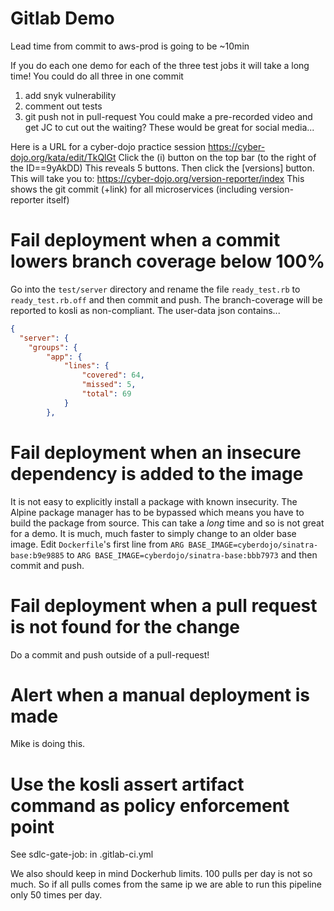 # Gitlab Demo
Lead time from commit to aws-prod is going to be ~10min

If you do each one demo for each of the three test jobs it will take a long time!
You could do all three in one commit
  1) add snyk vulnerability
  2) comment out tests
  3) git push not in pull-request
You could make a pre-recorded video and get JC to cut out the waiting?
These would be great for social media...

Here is a URL for a cyber-dojo practice session
https://cyber-dojo.org/kata/edit/TkQlGt
Click the (i) button on the top bar (to the right of the ID==9yAkDD)
This reveals 5 buttons.
Then click the [versions] button.
This will take you to:
https://cyber-dojo.org/version-reporter/index
This shows the git commit (+link) for all microservices (including version-reporter itself)


# Fail deployment when a commit lowers branch coverage below 100%

Go into the `test/server` directory and rename the
file `ready_test.rb` to `ready_test.rb.off` and then commit
and push. The branch-coverage will be reported to kosli
as non-compliant. The user-data json contains...
```json
{ 
  "server": {
    "groups": {
        "app": {
            "lines": {
                "covered": 64,
                "missed": 5,
                "total": 69
            }
        },
```

# Fail deployment when an insecure dependency is added to the image

It is not easy to explicitly install a package with known insecurity.
The Alpine package manager has to be bypassed which means
you have to build the package from source. This can take a _long_ time
and so is not great for a demo. It is much, much faster to simply
change to an older base image. 
Edit `Dockerfile`'s first line from
```ARG BASE_IMAGE=cyberdojo/sinatra-base:b9e9885```
to
```ARG BASE_IMAGE=cyberdojo/sinatra-base:bbb7973```
and then commit and push.

# Fail deployment when a pull request is not found for the change
Do a commit and push outside of a pull-request!

# Alert when a manual deployment is made
Mike is doing this.

# Use the kosli assert artifact command as policy enforcement point
See sdlc-gate-job: in .gitlab-ci.yml


We also should keep in mind Dockerhub limits. 100 pulls per day is not so much. 
So if all pulls comes from the same ip we are able to run this pipeline only 50 times per day.
